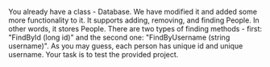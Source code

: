 You already have a class - Database. We have modified it and added some more functionality to it. It supports adding, removing, and finding People. In other words, it stores People. There are two types of finding methods - first: "FindById (long id)" and the second one: "FindByUsername (string username)". As you may guess, each person has unique id and unique username. Your task is to test the provided project.
